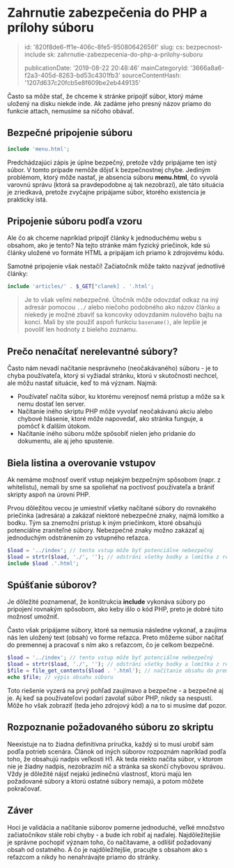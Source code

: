 Zahrnutie zabezpečenia do PHP a prílohy súboru
==============================================

> id: '820f8de6-ff1e-406c-8fe5-95080642656f'
> slug:
> 	cs: bezpecnost-include
> 	sk: zahrnutie-zabezpecenia-do-php-a-prilohy-suboru
> 
> publicationDate: '2019-08-22 20:48:46'
> mainCategoryId: '3666a8a6-f2a3-405d-8263-bd53c4301fb3'
> sourceContentHash: '1207d637c20fcb5e8f609be2eb449135'

Často sa môže stať, že chceme k stránke pripojiť súbor, ktorý máme uložený na disku niekde inde. Ak zadáme jeho presný názov priamo do funkcie attach, nemusíme sa ničoho obávať.

Bezpečné pripojenie súboru
--------------------------

```php
include 'menu.html';
```

Predchádzajúci zápis je úplne bezpečný, pretože vždy pripájame ten istý súbor. V tomto prípade nemôže dôjsť k bezpečnostnej chybe. Jediným problémom, ktorý môže nastať, je absencia súboru **menu.html**, čo vyvolá varovnú správu (ktorá sa pravdepodobne aj tak nezobrazí), ale táto situácia je zriedkavá, pretože zvyčajne pripájame súbor, ktorého existencia je prakticky istá.

Pripojenie súboru podľa vzoru
--------------------------

Ale čo ak chceme napríklad pripojiť články k jednoduchému webu s obsahom, ako je tento? Na tejto stránke mám fyzický priečinok, kde sú články uložené vo formáte HTML a pripájam ich priamo k zdrojovému kódu.

Samotné pripojenie však nestačí! Začiatočník môže takto nazývať jednotlivé články:

```php
include 'articles/' . $_GET["clanek] . '.html';
```

> Je to však veľmi nebezpečné. Útočník môže odovzdať odkaz na iný adresár pomocou `../` alebo niečoho podobného ako názov článku a niekedy je možné zbaviť sa koncovky odovzdaním nulového bajtu na konci. Mali by ste použiť aspoň funkciu `basename()`, ale lepšie je povoliť len hodnoty z bieleho zoznamu.

Prečo nenačítať nerelevantné súbory?
--------------------------

Často nám nevadí načítanie nesprávneho (neočakávaného) súboru - je to chyba používateľa, ktorý si vyžiadal stránku, ktorú v skutočnosti nechcel, ale môžu nastať situácie, keď to má význam. Najmä:

- Používateľ načíta súbor, ku ktorému verejnosť nemá prístup a môže sa k nemu dostať len server.
- Načítanie iného skriptu PHP môže vyvolať neočakávanú akciu alebo chybové hlásenie, ktoré môže napovedať, ako stránka funguje, a pomôcť k ďalším útokom.
- Načítanie iného súboru môže spôsobiť nielen jeho pridanie do dokumentu, ale aj jeho spustenie.

Biela listina a overovanie vstupov
--------------------------

Ak nemáme možnosť overiť vstup nejakým bezpečným spôsobom (napr. z whitelistu), nemali by sme sa spoliehať na poctivosť používateľa a brániť skripty aspoň na úrovni PHP.

Prvou dôležitou vecou je umiestniť všetky načítané súbory do rovnakého priečinka (adresára) a zakázať niektoré nebezpečné znaky, najmä lomítko a bodku. Tým sa znemožní prístup k iným priečinkom, ktoré obsahujú potenciálne zraniteľné súbory. Nebezpečné znaky možno zakázať aj jednoduchým odstránením zo vstupného reťazca.

```php
$load = '../index'; // tento vstup môže byť potenciálne nebezpečný
$load = strtr($load, './', ''); // odstráni všetky bodky a lomítka z reťazca
include $load .'.html';
```

Spúšťanie súborov?
--------------------------

Je dôležité poznamenať, že konštrukcia **include** vykonáva súbory po pripojení rovnakým spôsobom, ako keby išlo o kód PHP, preto je dobré túto možnosť umožniť.

Často však pripájame súbory, ktoré sa nemusia následne vykonať, a zaujíma nás len uložený text (obsah) vo forme reťazca. Preto môžeme súbor načítať do premennej a pracovať s ním ako s reťazcom, čo je celkom bezpečné.

```php
$load = '../index'; // tento vstup môže byť potenciálne nebezpečný
$load = strtr($load, './', ''); // odstráni všetky bodky a lomítka z reťazca
$file = file_get_contents($load . '.html'); // načítanie obsahu do premennej
echo $file; // výpis obsahu súboru
```

Toto riešenie vyzerá na prvý pohľad zaujímavo a bezpečne - a bezpečné aj je. Aj keď sa používateľovi podarí zavolať súbor PHP, nikdy sa nespustí. Môže ho však zobraziť (teda jeho zdrojový kód) a na to si musíme dať pozor.

Rozpoznanie požadovaného súboru zo skriptu
--------------------------

Neexistuje na to žiadna definitívna príručka, každý si to musí urobiť sám podľa potrieb scenára. Článok od iných súborov rozpoznám napríklad podľa toho, že obsahujú nadpis veľkosti H1. Ak teda niekto načíta súbor, v ktorom nie je žiadny nadpis, nezobrazím nič a stránka sa skončí chybovou správou. Vždy je dôležité nájsť nejakú jedinečnú vlastnosť, ktorú majú len požadované súbory a ktorú ostatné súbory nemajú, a potom môžete pokračovať.

Záver
--------------------------

Hoci je validácia a načítanie súborov pomerne jednoduché, veľké množstvo začiatočníkov stále robí chyby - a bude ich robiť aj naďalej. Najdôležitejšie je správne pochopiť význam toho, čo načítavame, a odlíšiť požadovaný obsah od ostatného. A čo je najdôležitejšie, pracujte s obsahom ako s reťazcom a nikdy ho nenahrávajte priamo do stránky.
